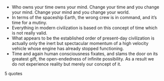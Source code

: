  - Who owns your time owns your mind. Change your time and you change your mind. Change your mind and you change your world.
 - In terms of the spaceship Earth, the wrong crew is in command, and it’s time for a mutiny.
 - Everything in modern civilization is based on this concept of time which is not really valid.
 - What appears to be the established order of present-day civilization is actually only the inert but spectacular momentum of a high velocity vehicle whose engine has already stopped functioning.
 - Time and again human consciousness fixates, and slams the door on its greatest gift, the open-endedness of infinite possibility. As a result we do not experience reality but merely our concept of it.

5 quotes